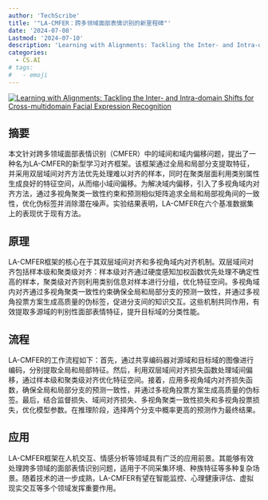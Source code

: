 ```yaml
---
author: 'TechScribe'
title: '"LA-CMFER：跨多领域面部表情识别的新里程碑"'
date: '2024-07-08'
Lastmod: '2024-07-10'
description: 'Learning with Alignments: Tackling the Inter- and Intra-domain Shifts for Cross-multidomain Facial Expression Recognition'
categories:
  - CS.AI
# tags:
#   - emoji
---
```


[![Learning with Alignments: Tackling the Inter- and Intra-domain Shifts for Cross-multidomain Facial Expression Recognition](https://arxiv-research-1301205113.cos.ap-guangzhou.myqcloud.com/images/2407.05688v1.pdf_0.jpg)](https://arxiv.org/abs/2407.05688v1)

## 摘要

本文针对跨多领域面部表情识别（CMFER）中的域间和域内偏移问题，提出了一种名为LA-CMFER的新型学习对齐框架。该框架通过全局和局部分支提取特征，并采用双层域间对齐方法优先处理难以对齐的样本，同时在聚类层面利用类别属性生成良好的特征空间，从而缩小域间偏移。为解决域内偏移，引入了多视角域内对齐方法，通过多视角聚类一致性约束和预测相似矩阵追求全局和局部视角间的一致性，优化伪标签并消除潜在噪声。实验结果表明，LA-CMFER在六个基准数据集上的表现优于现有方法。<!--more-->

## 原理

LA-CMFER框架的核心在于其双层域间对齐和多视角域内对齐机制。双层域间对齐包括样本级和聚类级对齐：样本级对齐通过硬度感知加权函数优先处理不确定性高的样本，聚类级对齐则利用类别信息对样本进行分组，优化特征空间。多视角域内对齐通过多视角聚类一致性约束确保全局和局部分支的预测一致性，并通过多视角投票方案生成高质量的伪标签，促进分支间的知识交互。这些机制共同作用，有效提取多源域的判别性面部表情特征，提升目标域的分类性能。

## 流程

LA-CMFER的工作流程如下：首先，通过共享编码器对源域和目标域的图像进行编码，分别提取全局和局部特征。然后，利用双层域间对齐损失函数处理域间偏移，通过样本级和聚类级对齐优化特征空间。接着，应用多视角域内对齐损失函数，确保全局和局部分支的预测一致性，并通过多视角投票方案生成高质量的伪标签。最后，结合监督损失、域间对齐损失、多视角聚类一致性损失和多视角投票损失，优化模型参数。在推理阶段，选择两个分支中概率更高的预测作为最终结果。

## 应用

LA-CMFER框架在人机交互、情感分析等领域具有广泛的应用前景。其能够有效处理跨多领域的面部表情识别问题，适用于不同采集环境、种族特征等多种复杂场景。随着技术的进一步成熟，LA-CMFER有望在智能监控、心理健康评估、虚拟现实交互等多个领域发挥重要作用。